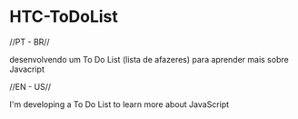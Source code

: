 # HTC-ToDoList

//PT - BR//

desenvolvendo um To Do List (lista de afazeres) para aprender mais sobre Javacript

//EN - US//

I'm developing a To Do List to learn more about JavaScript


